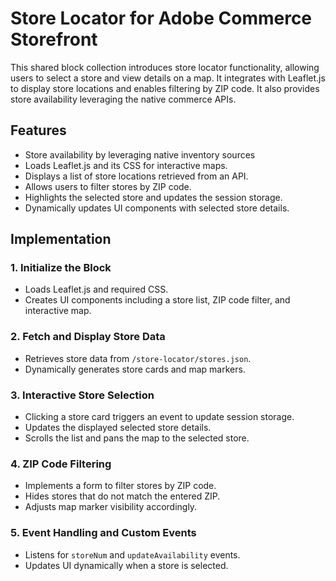 # Store Locator for Adobe Commerce Storefront

This shared block collection introduces store locator functionality, allowing users to select a store and view details on a map. It integrates with Leaflet.js to display store locations and enables filtering by ZIP code. It also provides store availability leveraging the native commerce APIs.

## Features
- Store availability by leveraging native inventory sources
- Loads Leaflet.js and its CSS for interactive maps.
- Displays a list of store locations retrieved from an API.
- Allows users to filter stores by ZIP code.
- Highlights the selected store and updates the session storage.
- Dynamically updates UI components with selected store details.

## Implementation

### 1. **Initialize the Block**
- Loads Leaflet.js and required CSS.
- Creates UI components including a store list, ZIP code filter, and interactive map.

### 2. **Fetch and Display Store Data**
- Retrieves store data from `/store-locator/stores.json`.
- Dynamically generates store cards and map markers.

### 3. **Interactive Store Selection**
- Clicking a store card triggers an event to update session storage.
- Updates the displayed selected store details.
- Scrolls the list and pans the map to the selected store.

### 4. **ZIP Code Filtering**
- Implements a form to filter stores by ZIP code.
- Hides stores that do not match the entered ZIP.
- Adjusts map marker visibility accordingly.

### 5. **Event Handling and Custom Events**
- Listens for `storeNum` and `updateAvailability` events.
- Updates UI dynamically when a store is selected.